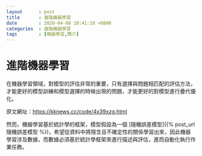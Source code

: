 ```yaml
---
layout      : post
title       : 進階機器學習
date        : 2020-04-08 10:41:10 +0800
categories  : 進階機器學習
tags        : [機器學習,簡介]
---
```


# 進階機器學習
在機器學習領域，對模型的評估非常的重要，只有選擇與問題相匹配的評估方法，才能更好的模型訓練和模型選擇的時候出現的問題，才能更好的對模型進行疊代優化。

原文網址：https://kknews.cc/code/4x39xzg.html

然而，機器學習基於統計學的框架，模型假設為一個 [隨機誤差模型]({% post_url 隨機誤差模型 %})，希望從資料中將隱含且不確定性的關係學習出來，因此機器學習涉及數據，而數據必須基於統計學框架來進行描述與評估，進而自動化執行作業任務。
